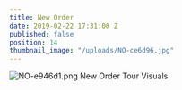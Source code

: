 ```yaml
---
title: New Order
date: 2019-02-22 17:31:00 Z
published: false
position: 14
thumbnail_image: "/uploads/NO-ce6d96.jpg"
---
```


![NO-e946d1.png](/uploads/NO-e946d1.png)
New Order Tour Visuals
